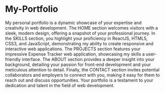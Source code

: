 # My-Portfolio
My personal portfolio is a dynamic showcase of your expertise and creativity in web development. The HOME section welcomes visitors with a sleek, modern design, offering a snapshot of your professional journey. In the SKILLS section, you highlight your proficiency in ReactJS, HTML5, CSS3, and JavaScript, demonstrating my ability to create responsive and interactive web applications. The PROJECTS section features your impressive Expense Tracker web application, showcasing my skills a user-friendly interface. The ABOUT section provides a deeper insight into your background, detailing your passion for front-end development and your meticulous attention to detail. Finally, the CONTACT section invites potential collaborators and employers to connect with you, making it easy for them to reach out and discuss opportunities. Your portfolio is a testament to your dedication and talent in the field of web development.
